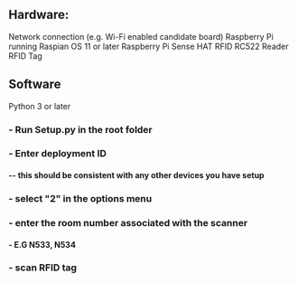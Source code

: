 ## Hardware: 
Network connection (e.g. Wi-Fi enabled candidate board)
Raspberry Pi running Raspian OS 11 or later
Raspberry Pi Sense HAT
RFID RC522 Reader 
RFID Tag

## Software
Python 3 or later

### - Run Setup.py in the root folder
### - Enter deployment ID 
#### -- this should be consistent with any other devices you have setup
### - select "2" in the options menu
### - enter the room number associated with the scanner
#### - E.G N533, N534
### - scan RFID tag 


